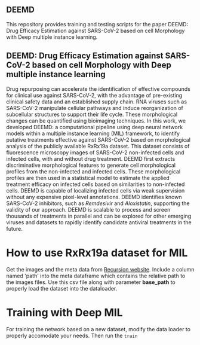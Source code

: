 ## DEEMD
This repository provides training and testing scripts for the paper DEEMD: Drug Efficacy Estimation against SARS-CoV-2 based on cell Morphology with Deep multiple instance learning.
## DEEMD: Drug Efficacy Estimation against SARS-CoV-2 based on cell Morphology with Deep multiple instance learning
Drug repurposing can accelerate the identification of effective compounds for clinical use against SARS-CoV-2, with the advantage of pre-existing clinical safety data and an established supply chain. RNA viruses such as SARS-CoV-2 manipulate cellular pathways and induce reorganization of subcellular structures to support their life cycle. These morphological changes can be quantified using bioimaging techniques. In this work, we developed DEEMD: a computational pipeline using deep neural network models within a multiple instance learning (MIL) framework, to identify putative treatments effective against SARS-CoV-2 based on morphological analysis of the publicly available RxRx19a dataset. This dataset consists of fluorescence microscopy images of SARS-CoV-2 non-infected cells and infected cells, with and without drug treatment. DEEMD first extracts discriminative morphological features to generate cell morphological profiles from the non-infected and infected cells. These morphological profiles are then used in a statistical model to estimate the applied treatment efficacy on infected cells based on similarities to non-infected cells. DEEMD is capable of localizing infected cells via weak supervision without any expensive pixel-level annotations. DEEMD identifies known SARS-CoV-2 inhibitors, such as *Remdesivir* and *Aloxistatin*, supporting the validity of our approach. DEEMD is scalable to process and screen thousands of treatments in parallel and can be explored for other emerging viruses and datasets to rapidly identify candidate antiviral treatments in the future.


# How to use RxRx19a dataset for MIL
Get the images and the meta data from [Recursion website](https://www.rxrx.ai/rxrx19a). Include a column named 'path' into the meta dataframe which contains the relative path to the images files. Use this csv file along with parameter **base_path** to properly load the dataset into the dataloader. 

# Training with Deep MIL
For training the network based on a new dataset, modify the data loader to properly accomodate your needs. Then run the `train`
